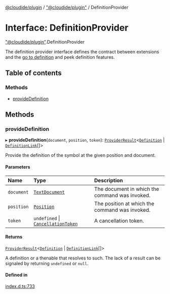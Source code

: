 [@cloudide/plugin](../README.md) / ["@cloudide/plugin"](../modules/_cloudide_plugin_.md) / DefinitionProvider

# Interface: DefinitionProvider

["@cloudide/plugin"](../modules/_cloudide_plugin_.md).DefinitionProvider

The definition provider interface defines the contract between extensions and
the [go to definition](https://code.visualstudio.com/docs/editor/editingevolved#_go-to-definition)
and peek definition features.

## Table of contents

### Methods

- [provideDefinition](cloudide_plugin_.DefinitionProvider.md#providedefinition)

## Methods

### provideDefinition

▸ **provideDefinition**(`document`, `position`, `token`): [`ProviderResult`](../modules/_cloudide_plugin_.md#providerresult)<[`Definition`](../modules/_cloudide_plugin_.md#definition) \| [`DefinitionLink`](cloudide_plugin_.DefinitionLink.md)[]\>

Provide the definition of the symbol at the given position and document.

#### Parameters

| Name | Type | Description |
| :------ | :------ | :------ |
| `document` | [`TextDocument`](cloudide_plugin_.TextDocument.md) | The document in which the command was invoked. |
| `position` | [`Position`](../classes/cloudide_plugin_.Position.md) | The position at which the command was invoked. |
| `token` | `undefined` \| [`CancellationToken`](cloudide_plugin_.CancellationToken.md) | A cancellation token. |

#### Returns

[`ProviderResult`](../modules/_cloudide_plugin_.md#providerresult)<[`Definition`](../modules/_cloudide_plugin_.md#definition) \| [`DefinitionLink`](cloudide_plugin_.DefinitionLink.md)[]\>

A definition or a thenable that resolves to such. The lack of a result can be
signaled by returning `undefined` or `null`.

#### Defined in

[index.d.ts:733](https://github.com/shuyaqian/cloudide-plugin-api/blob/26b31b9/index.d.ts#L733)
